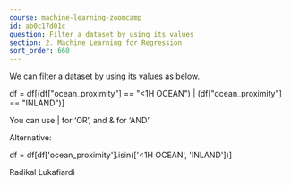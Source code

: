 ```yaml
---
course: machine-learning-zoomcamp
id: ab0c17d01c
question: Filter a dataset by using its values
section: 2. Machine Learning for Regression
sort_order: 660
---
```


We can filter a dataset by using its values as below.

df = df[(df["ocean_proximity"] == "<1H OCEAN") | (df["ocean_proximity"] == "INLAND")]

You can use | for ‘OR’, and & for ‘AND’

Alternative:

df = df[df['ocean_proximity'].isin(['<1H OCEAN', 'INLAND'])]

Radikal Lukafiardi

